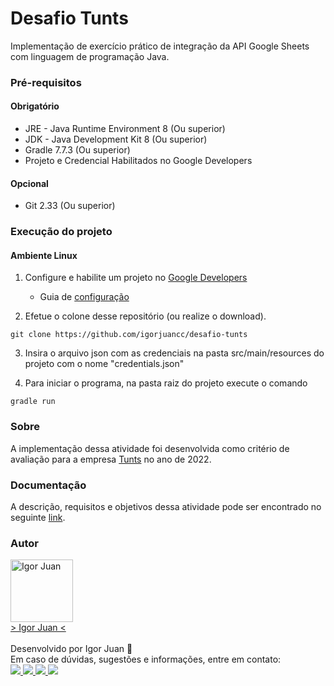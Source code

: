# Desafio Tunts

Implementação de exercício prático de integração da API Google Sheets com linguagem de programação Java.

### Pré-requisitos

#### Obrigatório

* JRE - Java Runtime Environment 8 (Ou superior)
* JDK - Java Development Kit 8 (Ou superior)
* Gradle 7.7.3 (Ou superior)
* Projeto e Credencial Habilitados no Google Developers

#### Opcional

* Git 2.33 (Ou superior)

### Execução do projeto

#### Ambiente Linux

1. Configure e habilite um projeto no [Google Developers](https://console.developers.google.com/?hl=pt-br)
    * Guia de [configuração](https://github.com/igorjuancc/guia/blob/main/Plataformas/Google/Developers/developers.md#Configuração-de-Novo-Projeto)
   
2. Efetue o colone desse repositório (ou realize o download).
```
git clone https://github.com/igorjuancc/desafio-tunts
```

3. Insira o arquivo json com as credenciais na pasta src/main/resources do projeto com o nome "credentials.json"

4. Para iniciar o programa, na pasta raiz do projeto execute o comando
```
gradle run
```

### Sobre

A implementação dessa atividade foi desenvolvida como critério de avaliação para a empresa [Tunts](https://tunts.com/) no ano de 2022.  

### Documentação

A descrição, requisitos e objetivos dessa atividade pode ser encontrado no seguinte [link](https://github.com/igorjuancc/BiblioDoc/blob/main/desafio-tunts/TUNTS%20-%20DESAFIO%20DE%20PROGRAMA%C3%87%C3%83O%20-%20N%C3%ADVEL%201.pdf).

### Autor
<a href="https://br.linkedin.com/in/igor-juan-cordeiro-da-costa-2b4a77101">
<img src="https://avatars.githubusercontent.com/u/50890812?s=400&u=566e615dd1691c75eabd1dcb4ba749be82d1e86c&v=4" width="100px;" alt="Igor Juan" />
</a>
<br />
<a href="https://br.linkedin.com/in/igor-juan-cordeiro-da-costa-2b4a77101" target="_blank"> > Igor Juan < </a><br /><br />
Desenvolvido por Igor Juan 🤙<br />
Em caso de dúvidas, sugestões e informações, entre em contato: <br /> 
<a href="https://br.linkedin.com/in/igor-juan-cordeiro-da-costa-2b4a77101" target="_blank"> <img src="https://img.shields.io/badge/LinkedIn-0077B5?style=for-the-badge&logo=linkedin&logoColor=white" target="_blank"> </a>
<a href="https://www.facebook.com/igorjuan.cordeirodacosta" target="_blank"> <img src="https://img.shields.io/badge/Facebook-1877F2?style=for-the-badge&logo=facebook&logoColor=white" target="_blank"> </a>
<a href="https://twitter.com/zig_cwb" target="_blank"> <img src="https://img.shields.io/badge/Twitter-1DA1F2?style=for-the-badge&logo=twitter&logoColor=white" target="_blank"> </a>
<a href="https://github.com/igorjuancc" target="_blank"> <img src="https://img.shields.io/badge/GitHub-100000?style=for-the-badge&logo=github&logoColor=white" target="_blank"> </a>
